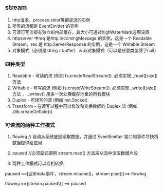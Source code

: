 ## stream

1. http请求，process.stout等都是流的实例
2. 所有的流都是 EventEmitter 的实例
3. 可读可写流都有独立的内部缓存，其大小可通过highWaterMark选项设置
4. httpserver 中req 是http.IncomingMessage 的实例，这是一个 Readable Stream，res 是 http.ServerResponse 的实例，这是一个 Writable Stream
5. 对象模式（必须是string / buffer） & 非对象模式（可以是任意类型除了null）



### 四种类型

1. Readable - 可读的流 (例如 fs.createReadStream()).   必须实现  _read([size])  方法  
2. Writable - 可写的流 (例如 fs.createWriteStream()).  必须实现  _write([size]) 方法 ， _writev() 用来一次处理缓存池重的所有模块
3. Duplex - 可读写的流 (例如 net.Socket).
4. Transform - 在读写过程中可以修改和变换数据的 Duplex 流 (例如 zlib.createDeflate())


### 可读流的两种工作模式
1. flowing  // 自动从系统底层读取数据，并通过 EventEmitter 接口的事件尽快将数据提供给应用 
2. paused  //必须显式调用 stream.read() 方法来从流中读取数据片段

3. 两种工作模式可以互相转换

paused ==[监听data事件，stream.resume()，stream.pipe()]==> flowing 

flowing ==[stream.paused()] ==> paused